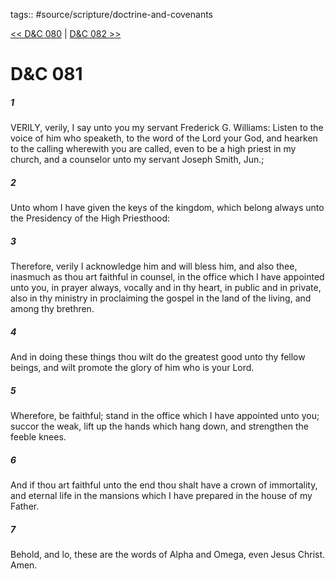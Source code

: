 tags:: #source/scripture/doctrine-and-covenants

[<< D&C 080](doctrine-and-covenants/D&C_080.md) | [D&C 082 >>](doctrine-and-covenants/D&C_082.md)

# D&C 081

##### 1

VERILY, verily, I say unto you my servant Frederick G. Williams: Listen to the voice of him who speaketh, to the word of the Lord your God, and hearken to the calling wherewith you are called, even to be a high priest in my church, and a counselor unto my servant Joseph Smith, Jun.;

##### 2

Unto whom I have given the keys of the kingdom, which belong always unto the Presidency of the High Priesthood:

##### 3

Therefore, verily I acknowledge him and will bless him, and also thee, inasmuch as thou art faithful in counsel, in the office which I have appointed unto you, in prayer always, vocally and in thy heart, in public and in private, also in thy ministry in proclaiming the gospel in the land of the living, and among thy brethren.

##### 4

And in doing these things thou wilt do the greatest good unto thy fellow beings, and wilt promote the glory of him who is your Lord.

##### 5

Wherefore, be faithful; stand in the office which I have appointed unto you; succor the weak, lift up the hands which hang down, and strengthen the feeble knees.

##### 6

And if thou art faithful unto the end thou shalt have a crown of immortality, and eternal life in the mansions which I have prepared in the house of my Father.

##### 7

Behold, and lo, these are the words of Alpha and Omega, even Jesus Christ. Amen.
